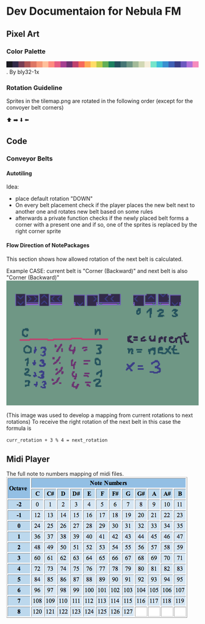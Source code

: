 # Dev Documentaion for Nebula FM

## Pixel Art
### Color Palette
![Color Palette](md_images/color_palette.png). 
By bly32-1x

### Rotation Guideline
Sprites in the tilemap.png are rotated in the following order (except for the convoyer belt corners)

⬆️ ➡️ ⬇️ ⬅️

## Code
### Conveyor Belts

#### Autotiling
Idea: 
- place default rotation "DOWN"
- On every belt placement check if the player places the new belt next to another one and rotates new belt based on some rules
- afterwards a private function checks if the newly placed belt forms a corner with a present one and if so, one of the sprites is replaced by the right corner sprite

#### Flow Direction of NotePackages
This section shows how allowed rotation of the next belt  is calculated.

Example CASE: current belt is "Corner (Backward)" and next belt is also "Corner (Backward)"
![Conveyor Belt Flow Studies](md_images/curr_corner_b_and_next_corner_b_400.png)

(This image was used to develop a mapping from current rotations to next rotations)
To receive the right rotation of the next belt in this case the formula is

```
curr_rotation + 3 % 4 = next_rotation
```

## Midi Player
The full note to numbers mapping of midi files.
![Midi Note Numbers](md_images/midi_note_numbers_sheet.png)


